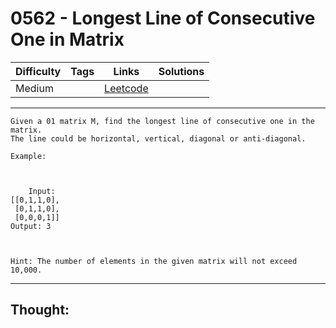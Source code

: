 # 0562 - Longest Line of Consecutive One in Matrix

Difficulty  | Tags | Links | Solutions
----------- | ---- | ----- | -----
Medium |  | [Leetcode](https://leetcode.com/problems/longest-line-of-consecutive-one-in-matrix/description/) |


-----------

```
Given a 01 matrix M, find the longest line of consecutive one in the matrix.
The line could be horizontal, vertical, diagonal or anti-diagonal.

Example:



    Input:[[0,1,1,0], [0,1,1,0], [0,0,0,1]]Output: 3



Hint: The number of elements in the given matrix will not exceed 10,000.
```

-----------

## Thought:
